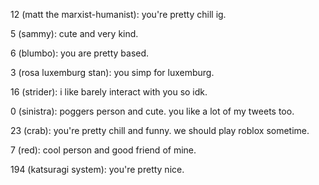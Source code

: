 12 (matt the marxist-humanist): you're pretty chill ig.

5 (sammy): cute and very kind.

6 (blumbo): you are pretty based.

3 (rosa luxemburg stan): you simp for luxemburg.

16 (strider): i like barely interact with you so idk.

0 (sinistra): poggers person and cute. you like a lot of my tweets too.

23 (crab): you're pretty chill and funny. we should play roblox sometime.

7 (red): cool person and good friend of mine.

194 (katsuragi system): you're pretty nice.
